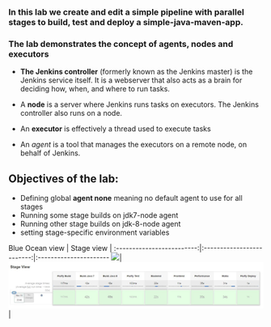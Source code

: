 ### In this lab we create and edit a simple pipeline with parallel stages to build, test and deploy a simple-java-maven-app. 

### The lab demonstrates the concept of agents, nodes and executors

+ **The Jenkins controller** (formerly known as the Jenkins master) is the Jenkins service itself. It is a webserver that also acts as a brain for deciding how, when, and where to run tasks.

+ A **node** is a server where Jenkins runs tasks on executors. The Jenkins controller also runs on a node.

+ An **executor** is effectively a thread used to execute tasks

+ An *agent* is a tool that manages the executors on a remote node, on behalf of Jenkins.

## Objectives of the lab:
+ Defining global **agent none** meaning no default agent to use for all stages
+ Running some stage builds on jdk7-node agent
+ Running other stage builds on jdk-8-node agent
+ setting stage-specific environment variables


Blue Ocean view               |    Stage view        | 
:-------------------------:|:-------------------------:|:----------------------
<img src="images/Lab02_stage_blue_ocean_viewjpg"  />|<img src="images/Lab02_stage_build_stage_view.jpg"  />|


